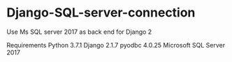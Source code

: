 # Django-SQL-server-connection
Use Ms SQL server 2017 as back end for Django 2

Requirements
Python 3.7.1
Django 2.1.7
pyodbc 4.0.25
Microsoft SQL Server 2017 
